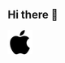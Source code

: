 ## Hi there 👋

<img src='https://raw.githubusercontent.com/colabstart/img_src/f62a743f300c08a0029057cbda91658ee9543b05/apple.svg'>

<!--
**colabstart/colabstart** is a ✨ _special_ ✨ repository because its `README.md` (this file) appears on your GitHub profile.

Here are some ideas to get you started:

- 🔭 I’m currently working on ...
- 🌱 I’m currently learning ...
- 👯 I’m looking to collaborate on ...
- 🤔 I’m looking for help with ...
- 💬 Ask me about ...
- 📫 How to reach me: ...
- 😄 Pronouns: ...
- ⚡ Fun fact: ...
-->
